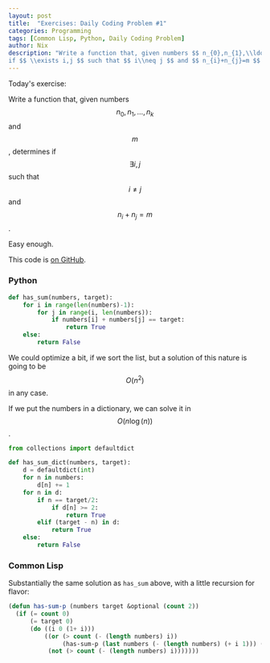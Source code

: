 ```yaml
---
layout: post
title:  "Exercises: Daily Coding Problem #1"
categories: Programming
tags: [Common Lisp, Python, Daily Coding Problem]
author: Nix
description: "Write a function that, given numbers $$ n_{0},n_{1},\\ldots,n_{k} $$ and $$ m $$, determines
if $$ \\exists i,j $$ such that $$ i\\neq j $$ and $$ n_{i}+n_{j}=m $$."
---
```


Today's exercise:

Write a function that, given numbers $$ n_{0},n_{1},\ldots,n_{k} $$ and $$ m $$, determines
if $$ \exists i,j $$ such that $$ i\neq j $$ and $$ n_{i}+n_{j}=m $$.

Easy enough.

This code is [on GitHub](https://github.com/PedestalNix/polyglot/tree/master/daily-coding-problem/problem-001).

### Python

```python
def has_sum(numbers, target):
    for i in range(len(numbers)-1):
        for j in range(i, len(numbers)):
            if numbers[i] + numbers[j] == target:
                return True
    else:
        return False
```

We could optimize a bit, if we sort the list, but a solution of this nature is
going to be $$ O(n^2) $$ in any case.

If we put the numbers in a dictionary, we can solve it in $$ O(n\log(n)) $$.

```python
from collections import defaultdict

def has_sum_dict(numbers, target):
    d = defaultdict(int)
    for n in numbers:
        d[n] += 1
    for n in d:
        if n == target/2:
            if d[n] >= 2:
                return True
        elif (target - n) in d:
            return True
    else:
        return False
```

### Common Lisp

Substantially the same solution as `has_sum` above, with a little recursion for
flavor:

```lisp
(defun has-sum-p (numbers target &optional (count 2))
  (if (= count 0)
      (= target 0)
      (do ((i 0 (1+ i)))
          ((or (> count (- (length numbers) i))
               (has-sum-p (last numbers (- (length numbers) (+ i 1))) (- target (nth i numbers)) (- count 1)))
           (not (> count (- (length numbers) i)))))))
```
